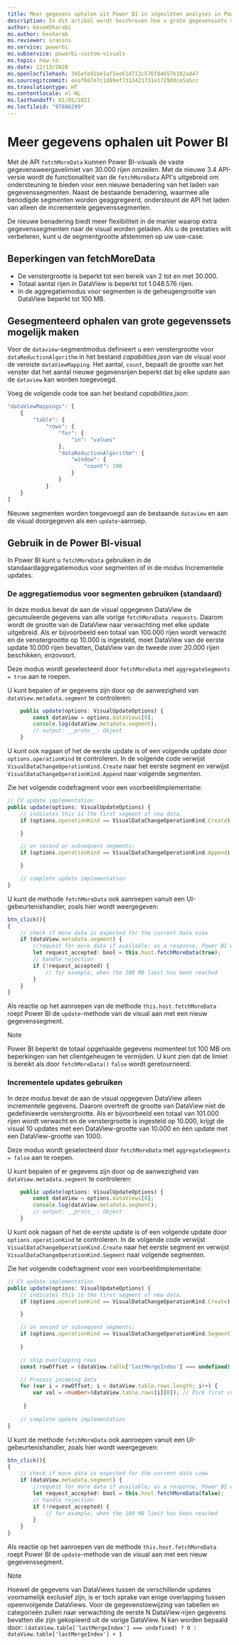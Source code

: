 ```yaml
---
title: Meer gegevens ophalen uit Power BI in ingesloten analyses in Power BI voor betere ingesloten BI-inzichten
description: In dit artikel wordt beschreven hoe u grote gegevenssets voor Power BI-visuals gesegmenteerd kunt ophalen. Maak betere geïntegreerde BI-inzichten mogelijk met geïntegreerde analytische gegevens voor Power BI.
author: KesemSharabi
ms.author: kesharab
ms.reviewer: sranins
ms.service: powerbi
ms.subservice: powerbi-custom-visuals
ms.topic: how-to
ms.date: 12/13/2020
ms.openlocfilehash: 345efe91be1af5ee61d713c576f04657b182ad47
ms.sourcegitcommit: eeaf607e7c1d89ef7312421731e1729ddce5a5cc
ms.translationtype: HT
ms.contentlocale: nl-NL
ms.lasthandoff: 01/05/2021
ms.locfileid: "97886299"
---
```

# <a name="fetch-more-data-from-power-bi"></a>Meer gegevens ophalen uit Power BI

Met de API `fetchMoreData` kunnen Power BI-visuals de vaste gegevensweergavelimiet van 30.000 rijen omzeilen. Met de nieuwe 3.4 API-versie wordt de functionaliteit van de `fetchMoreData` API's uitgebreid om ondersteuning te bieden voor een nieuwe benadering van het laden van gegevenssegmenten. Naast de bestaande benadering, waarmee alle benodigde segmenten worden geaggregeerd, ondersteunt de API het laden van alleen de incrementele gegevenssegmenten.

De nieuwe benadering biedt meer flexibiliteit in de manier waarop extra gegevenssegmenten naar de visual worden geladen. Als u de prestaties wilt verbeteren, kunt u de segmentgrootte afstemmen op uw use-case.

## <a name="limitations-of-fetchmoredata"></a>Beperkingen van fetchMoreData

* De venstergrootte is beperkt tot een bereik van 2 tot en met 30.000.
* Totaal aantal rijen in DataView is beperkt tot 1.048.576 rijen.
* In de aggregatiemodus voor segmenten is de geheugengrootte van DataView beperkt tot 100 MB.

## <a name="enable-a-segmented-fetch-of-large-datasets"></a>Gesegmenteerd ophalen van grote gegevenssets mogelijk maken

Voor de `dataview`-segmentmodus definieert u een venstergrootte voor `dataReductionAlgorithm` in het bestand *capabilities.json* van de visual voor de vereiste `dataViewMapping`. Het aantal, `count`, bepaalt de grootte van het venster dat het aantal nieuwe gegevensrijen beperkt dat bij elke update aan de `dataview` kan worden toegevoegd.

Voeg de volgende code toe aan het bestand *capabilities.json*:

```typescript
"dataViewMappings": [
    {
        "table": {
            "rows": {
                "for": {
                    "in": "values"
                },
                "dataReductionAlgorithm": {
                    "window": {
                        "count": 100
                    }
                }
            }
    }
]
```

Nieuwe segmenten worden toegevoegd aan de bestaande `dataview` en aan de visual doorgegeven als een `update`-aanroep.

## <a name="usage-in-the-power-bi-visual"></a>Gebruik in de Power BI-visual

In Power BI kunt u `fetchMoreData` gebruiken in de standaardaggregatiemodus voor segmenten of in de modus Incrementele updates. 

### <a name="using-segments-aggregation-mode-default"></a>De aggregatiemodus voor segmenten gebruiken (standaard)

In deze modus bevat de aan de visual opgegeven DataView de gecumuleerde gegevens van alle vorige `fetchMoreData requests`. Daarom wordt de grootte van de DataView naar verwachting met elke update uitgebreid. Als er bijvoorbeeld een totaal van 100.000 rijen wordt verwacht en de venstergrootte op 10.000 is ingesteld, moet DataView van de eerste update 10.000 rijen bevatten, DataView van de tweede over 20.000 rijen beschikken, enzovoort.

Deze modus wordt geselecteerd door `fetchMoreData` met `aggregateSegments = true` aan te roepen.

U kunt bepalen of er gegevens zijn door op de aanwezigheid van `dataView.metadata.segment` te controleren:

```typescript
    public update(options: VisualUpdateOptions) {
        const dataView = options.dataViews[0];
        console.log(dataView.metadata.segment);
        // output: __proto__: Object
    }
```

U kunt ook nagaan of het de eerste update is of een volgende update door `options.operationKind` te controleren. In de volgende code verwijst `VisualDataChangeOperationKind.Create` naar het eerste segment en verwijst `VisualDataChangeOperationKind.Append` naar volgende segmenten.

Zie het volgende codefragment voor een voorbeeldimplementatie:

```typescript
// CV update implementation
public update(options: VisualUpdateOptions) {
    // indicates this is the first segment of new data.
    if (options.operationKind == VisualDataChangeOperationKind.Create) {

    }

    // on second or subsequent segments:
    if (options.operationKind == VisualDataChangeOperationKind.Append) {

    }

    // complete update implementation
}
```

U kunt de methode `fetchMoreData` ook aanroepen vanuit een UI-gebeurtenishandler, zoals hier wordt weergegeven:

```typescript
btn_click(){
{
    // check if more data is expected for the current data view
    if (dataView.metadata.segment) {
        //request for more data if available; as a response, Power BI will call update method
        let request_accepted: bool = this.host.fetchMoreData(true);
        // handle rejection
        if (!request_accepted) {
            // for example, when the 100 MB limit has been reached
        }
    }
}
```

Als reactie op het aanroepen van de methode `this.host.fetchMoreData` roept Power BI de `update`-methode van de visual aan met een nieuw gegevenssegment.

> [!NOTE]
> Power BI beperkt de totaal opgehaalde gegevens momenteel tot 100 MB om beperkingen van het clientgeheugen te vermijden. U kunt zien dat de limiet is bereikt als door `fetchMoreData()` `false` wordt geretourneerd.

### <a name="using-incremental-updates-mode"></a>Incrementele updates gebruiken

In deze modus bevat de aan de visual opgegeven DataView alleen incrementele gegevens. Daarom overtreft de grootte van DataView niet de gedefinieerde venstergrootte. Als er bijvoorbeeld een totaal van 101.000 rijen wordt verwacht en de venstergrootte is ingesteld op 10.000, krijgt de visual 10 updates met een DataView-grootte van 10.000 en één update met een DataView-grootte van 1000.

Deze modus wordt geselecteerd door `fetchMoreData` met `aggregateSegments = false` aan te roepen.

U kunt bepalen of er gegevens zijn door op de aanwezigheid van `dataView.metadata.segment` te controleren:

```typescript
    public update(options: VisualUpdateOptions) {
        const dataView = options.dataViews[0];
        console.log(dataView.metadata.segment);
        // output: __proto__: Object
    }
```

U kunt ook nagaan of het de eerste update is of een volgende update door `options.operationKind` te controleren. In de volgende code verwijst `VisualDataChangeOperationKind.Create` naar het eerste segment en verwijst `VisualDataChangeOperationKind.Segment` naar volgende segmenten.

Zie het volgende codefragment voor een voorbeeldimplementatie:

```typescript
// CV update implementation
public update(options: VisualUpdateOptions) {
    // indicates this is the first segment of new data.
    if (options.operationKind == VisualDataChangeOperationKind.Create) {

    }

    // on second or subsequent segments:
    if (options.operationKind == VisualDataChangeOperationKind.Segment) {
        
    }

    // skip overlapping rows 
    const rowOffset = (dataView.table['lastMergeIndex'] === undefined) ? 0 : dataView.table['lastMergeIndex'] + 1;

    // Process incoming data
    for (var i = rowOffset; i < dataView.table.rows.length; i++) {
        var val = <number>(dataView.table.rows[i][0]); // Pick first column               
            
     }
     
    // complete update implementation
}
```

U kunt de methode `fetchMoreData` ook aanroepen vanuit een UI-gebeurtenishandler, zoals hier wordt weergegeven:

```typescript
btn_click(){
{
    // check if more data is expected for the current data view
    if (dataView.metadata.segment) {
        //request for more data if available; as a response, Power BI will call update method
        let request_accepted: bool = this.host.fetchMoreData(false);
        // handle rejection
        if (!request_accepted) {
            // for example, when the 100 MB limit has been reached
        }
    }
}
```

Als reactie op het aanroepen van de methode `this.host.fetchMoreData` roept Power BI de `update`-methode van de visual aan met een nieuw gegevenssegment.

> [!NOTE]
> Hoewel de gegevens van DataViews tussen de verschillende updates voornamelijk exclusief zijn, is er toch sprake van enige overlapping tussen opeenvolgende DataViews.
> Voor de gegevenstoewijzing van tabellen en categorieën zullen naar verwachting de eerste N DataView-rijen gegevens bevatten die zijn gekopieerd uit de vorige DataView.
> N kan worden bepaald door: `(dataView.table['lastMergeIndex'] === undefined) ? 0 : dataView.table['lastMergeIndex'] + 1`